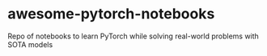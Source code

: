 # awesome-pytorch-notebooks
Repo of notebooks to learn PyTorch while solving real-world problems with SOTA models
